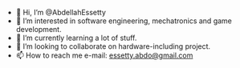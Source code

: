- 👋 Hi, I’m @AbdellahEssetty
- 👀 I’m interested in software engineering, mechatronics and game development.
- 🌱 I’m currently learning a lot of stuff.
- 💞️ I’m looking to collaborate on hardware-including project.
- 📫 How to reach me e-mail: essetty.abdo@gmail.com

<!---
AbdellahEssetty/AbdellahEssetty is a ✨ special ✨ repository because its `README.md` (this file) appears on your GitHub profile.
You can click the Preview link to take a look at your changes.
--->
